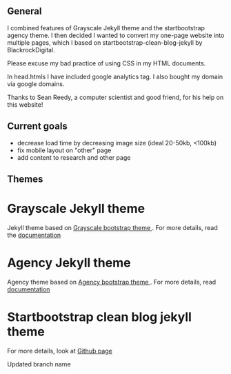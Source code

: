 ## General 
I combined features of Grayscale Jekyll theme and the startbootstrap agency theme. I then decided I wanted to convert my one-page website into multiple pages, which I based on startbootstrap-clean-blog-jekyll by BlackrockDigital.

Please excuse my bad practice of using CSS in my HTML documents.

In head.htmls I have included google analytics tag.  I also bought my domain via google domains. 

Thanks to Sean Reedy, a computer scientist and good friend, for his help on this website!

## Current goals   
- decrease load time by decreasing image size (ideal 20-50kb, <100kb)
- fix mobile layout on "other" page
- add content to research and other page


## Themes
Grayscale Jekyll theme
=========================

Jekyll theme based on [Grayscale bootstrap theme ](http://ironsummitmedia.github.io/startbootstrap-grayscale/). For more details, read the [documentation](http://jekyllrb.com/)

Agency Jekyll theme
====================

Agency theme based on [Agency bootstrap theme ](https://startbootstrap.com/template-overviews/agency/). For more details, read [documentation](http://jekyllrb.com/)

Startbootstrap clean blog jekyll theme
=======================================

For more details, look at [Github page](https://github.com/BlackrockDigital/startbootstrap-clean-blog-jekyll)

Updated branch name
